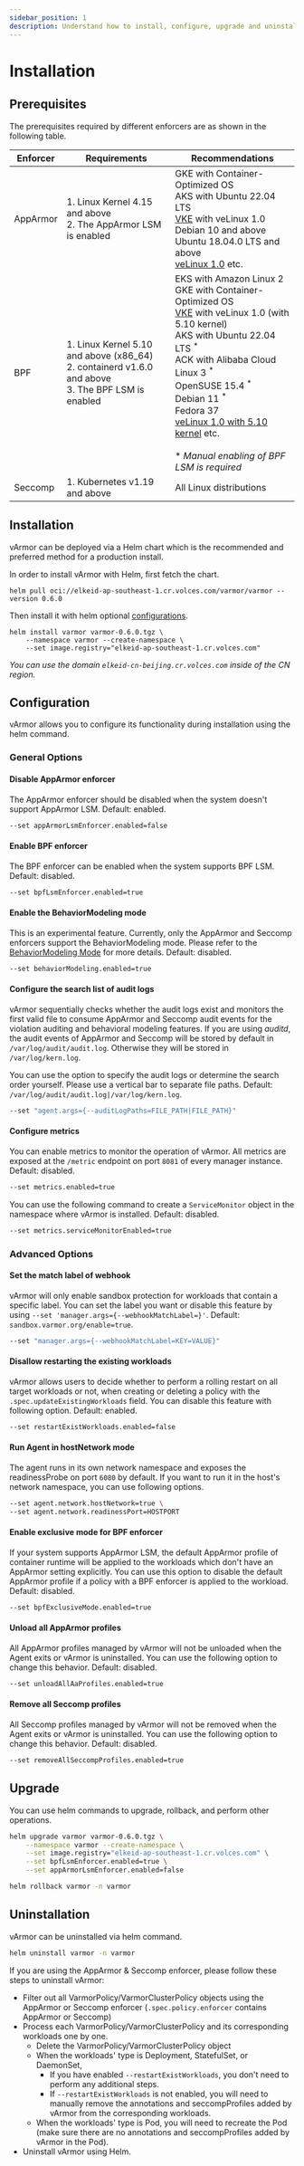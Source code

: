 ```yaml
---
sidebar_position: 1
description: Understand how to install, configure, upgrade and uninstall vArmor.
---
```

# Installation

## Prerequisites

The prerequisites required by different enforcers are as shown in the following table.

|Enforcer|Requirements|Recommendations|
|------------|--------------------------------------------|--------|
|AppArmor    |1. Linux Kernel 4.15 and above<br />2. The AppArmor LSM is enabled|GKE with Container-Optimized OS<br />AKS with Ubuntu 22.04 LTS<br />[VKE](https://www.volcengine.com/product/vke) with veLinux 1.0<br />Debian 10 and above<br />Ubuntu 18.04.0 LTS and above<br />[veLinux 1.0](https://www.volcengine.com/docs/6396/74967) etc.
|BPF         |1. Linux Kernel 5.10 and above (x86_64)<br />2. containerd v1.6.0 and above<br />3. The BPF LSM is enabled|EKS with Amazon Linux 2<br />GKE with Container-Optimized OS<br />[VKE](https://www.volcengine.com/product/vke) with veLinux 1.0 (with 5.10 kernel)<br />AKS with Ubuntu 22.04 LTS <sup>\*</sup><br />ACK with Alibaba Cloud Linux 3 <sup>\*</sup><br />OpenSUSE 15.4 <sup>\*</sup><br />Debian 11 <sup>\*</sup><br />Fedora 37 <br />[veLinux 1.0 with 5.10 kernel](https://www.volcengine.com/docs/6396/74967) etc.<br /><br />* *Manual enabling of BPF LSM is required*
|Seccomp     |1. Kubernetes v1.19 and above|All Linux distributions

## Installation

vArmor can be deployed via a Helm chart which is the recommended and preferred method for a production install.

In order to install vArmor with Helm, first fetch the chart.

```
helm pull oci://elkeid-ap-southeast-1.cr.volces.com/varmor/varmor --version 0.6.0
```

Then install it with helm optional [configurations](#configuration).

```
helm install varmor varmor-0.6.0.tgz \
    --namespace varmor --create-namespace \
    --set image.registry="elkeid-ap-southeast-1.cr.volces.com"
```

*You can use the domain `elkeid-cn-beijing.cr.volces.com` inside of the CN region.*

## Configuration
vArmor allows you to configure its functionality during installation using the helm command.

### General Options

#### Disable AppArmor enforcer
The AppArmor enforcer should be disabled when the system doesn't support AppArmor LSM. Default: enabled.

```bash
--set appArmorLsmEnforcer.enabled=false
```

#### Enable BPF enforcer
The BPF enforcer can be enabled when the system supports BPF LSM. Default: disabled.

```bash
--set bpfLsmEnforcer.enabled=true
```

#### Enable the BehaviorModeling mode
This is an experimental feature. Currently, only the AppArmor and Seccomp enforcers support the BehaviorModeling mode. Please refer to the [BehaviorModeling Mode](../guides/policies_and_rules/policy_modes/behavior_modeling.md) for more details. Default: disabled.

```bash
--set behaviorModeling.enabled=true
```

#### Configure the search list of audit logs
vArmor sequentially checks whether the audit logs exist and monitors the first valid file to consume AppArmor and Seccomp audit events for the violation auditing and behavioral modeling features. If you are using *auditd*, the audit events of AppArmor and Seccomp will be stored by default in `/var/log/audit/audit.log`. Otherwise they will be stored in `/var/log/kern.log`. 

You can use the option to specify the audit logs or determine the search order yourself. Please use a vertical bar to separate file paths. Default: `/var/log/audit/audit.log|/var/log/kern.log`.

```bash
--set "agent.args={--auditLogPaths=FILE_PATH|FILE_PATH}"
```

#### Configure metrics
You can enable metrics to monitor the operation of vArmor. All metrics are exposed at the `/metric` endpoint on port `8081` of every manager instance. Default: disabled.

```bash
--set metrics.enabled=true
```

You can use the following command to create a `ServiceMonitor` object in the namespace where vArmor is installed. Default: disabled.

```bash
--set metrics.serviceMonitorEnabled=true
```


### Advanced Options

#### Set the match label of webhook
vArmor will only enable sandbox protection for workloads that contain a specific label. You can set the label you want or disable this feature by using `--set 'manager.args={--webhookMatchLabel=}'`. Default: `sandbox.varmor.org/enable=true`.

```bash
--set "manager.args={--webhookMatchLabel=KEY=VALUE}"
```

#### Disallow restarting the existing workloads
vArmor allows users to decide whether to perform a rolling restart on all target workloads or not, when creating or deleting a policy with the `.spec.updateExistingWorkloads` field. You can disable this feature with following option. Default: enabled.

```bash
--set restartExistWorkloads.enabled=false
```

#### Run Agent in hostNetwork mode
The agent runs in its own network namespace and exposes the readinessProbe on port `6080` by default. If you want to run it in the host's network namespace, you can use following options.

```bash
--set agent.network.hostNetwork=true \
--set agent.network.readinessPort=HOSTPORT
```

#### Enable exclusive mode for BPF enforcer
If your system supports AppArmor LSM, the default AppArmor profile of container runtime will be applied to the workloads which don't have an AppArmor setting explicitly.
You can use this option to disable the default AppArmor profile if a policy with a BPF enforcer is applied to the workload. Default: disabled.

```bash
--set bpfExclusiveMode.enabled=true
```

#### Unload all AppArmor profiles
All AppArmor profiles managed by vArmor will not be unloaded when the Agent exits or vArmor is uninstalled.
You can use the following option to change this behavior. Default: disabled.

```bash
--set unloadAllAaProfiles.enabled=true
```

#### Remove all Seccomp profiles
All Seccomp profiles managed by vArmor will not be removed when the Agent exits or vArmor is uninstalled.
You can use the following option to change this behavior. Default: disabled.

```bash
--set removeAllSeccompProfiles.enabled=true
```


## Upgrade
You can use helm commands to upgrade, rollback, and perform other operations.

```bash
helm upgrade varmor varmor-0.6.0.tgz \
    --namespace varmor --create-namespace \
    --set image.registry="elkeid-ap-southeast-1.cr.volces.com" \
    --set bpfLsmEnforcer.enabled=true \
    --set appArmorLsmEnforcer.enabled=false
```
```bash
helm rollback varmor -n varmor
```

## Uninstallation

vArmor can be uninstalled via helm command.

```bash
helm uninstall varmor -n varmor
```

If you are using the AppArmor & Seccomp enforcer, please follow these steps to uninstall vArmor:
* Filter out all VarmorPolicy/VarmorClusterPolicy objects using the AppArmor or Seccomp enforcer (`.spec.policy.enforcer` contains AppArmor or Seccomp)
* Process each VarmorPolicy/VarmorClusterPolicy and its corresponding workloads one by one.
  * Delete the VarmorPolicy/VarmorClusterPolicy object
  * When the workloads' type is Deployment, StatefulSet, or DaemonSet,
    * If you have enabled `--restartExistWorkloads`, you don't need to perform any additional steps.
    * If `--restartExistWorkloads` is not enabled, you will need to manually remove the annotations and seccompProfiles added by vArmor from the corresponding workloads.
  * When the workloads' type is Pod, you will need to recreate the Pod (make sure there are no annotations and seccompProfiles added by vArmor in the Pod).
* Uninstall vArmor using Helm.
